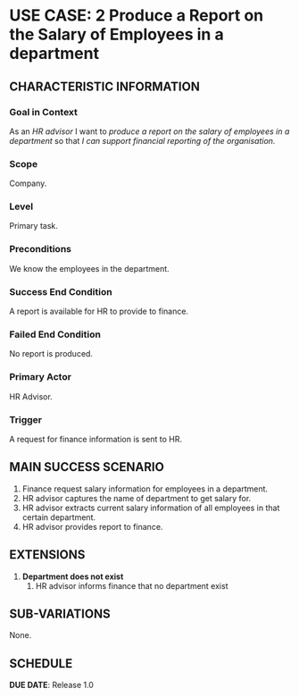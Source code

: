 # USE CASE: 2 Produce a Report on the Salary of Employees in a department

## CHARACTERISTIC INFORMATION

### Goal in Context

As an *HR advisor* I want to *produce a report on the salary of employees in a department* so that *I can support financial reporting of the organisation.*

### Scope

Company.

### Level

Primary task.

### Preconditions

We know the employees in the department.

### Success End Condition

A report is available for HR to provide to finance.

### Failed End Condition

No report is produced.

### Primary Actor

HR Advisor.

### Trigger

A request for finance information is sent to HR.

## MAIN SUCCESS SCENARIO

1. Finance request salary information for employees in a department.
2. HR advisor captures the name of department to get salary for.
2. HR advisor extracts current salary information of all employees in that certain department.
3. HR advisor provides report to finance.

## EXTENSIONS

1. **Department does not exist**
    1. HR advisor informs finance that no department exist

## SUB-VARIATIONS

None.

## SCHEDULE

**DUE DATE**: Release 1.0